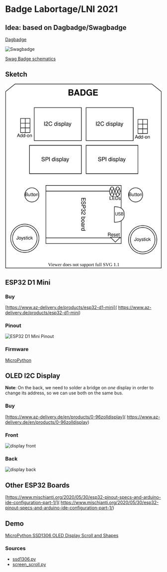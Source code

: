 # Badge Labortage/LNI 2021

## Idea: based on Dagbadge/Swagbadge

[Dagbadge](http://www.openhardwareconf.org/wiki/Swagbadge2021_Dagbadge)

![Swagbadge](
http://www.openhardwareconf.org/images/thumb/e/e7/Swag_badge_render_2020-09-30.jpg/360px-Swag_badge_render_2020-09-30.jpg)

[Swag Badge schematics](https://github.com/CCHS-Melbourne/Swag-Badge)

## Sketch

![Badge](badge.svg)

## ESP32 D1 Mini

### Buy

[https://www.az-delivery.de/products/esp32-d1-mini](
https://www.az-delivery.de/products/esp32-d1-mini)

### Pinout

![ESP32 D1 Mini Pinout](
https://www.bastelgarage.ch/image/catalog/Artikel/420571-420580/420571-Pinout.jpg)

### Firmware

[MicroPython](https://micropython.org/download/esp32/)

## OLED I2C Display

**Note**: On the back, we need to solder a bridge on *one* display
in order to change its address, so we can use both on the same bus.

### Buy

[https://www.az-delivery.de/en/products/0-96zolldisplay](
https://www.az-delivery.de/en/products/0-96zolldisplay)

### Front

![display front](
https://user-images.githubusercontent.com/33422878/37134592-383bf65a-22d4-11e8-8d32-1a8aad043f5f.png)

### Back

![display back](
https://user-images.githubusercontent.com/33422878/37134695-a056b0cc-22d4-11e8-8a5f-b13621fd9ad1.png)

## Other ESP32 Boards

[https://www.mischianti.org/2020/05/30/esp32-pinout-specs-and-arduino-ide-configuration-part-1/](
https://www.mischianti.org/2020/05/30/esp32-pinout-specs-and-arduino-ide-configuration-part-1/)

## Demo

[MicroPython SSD1306 OLED Display Scroll and Shapes](
https://randomnerdtutorials.com/micropython-ssd1306-oled-scroll-shapes-esp32-esp8266/)

### Sources

- [ssd1306.py](
  https://github.com/RuiSantosdotme/ESP-MicroPython/raw/master/code/Others/OLED/ssd1306.py)
- [screen_scroll.py](
https://github.com/RuiSantosdotme/Random-Nerd-Tutorials/raw/master/Projects/ESP-MicroPython/oled/screen_scroll.py)
